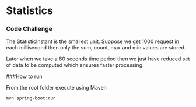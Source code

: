 # Statistics 
### Code Challenge

The StatisticInstant is the smallest unit. Suppose we get 1000 request in each millisecond then only the sum, count, max and min values are stored.

Later when we take a 60 seconds time period then we just have reduced set of data to be computed which ensures faster processing.

###How to run

From the root folder execute using Maven
```
mvn spring-boot:run
```